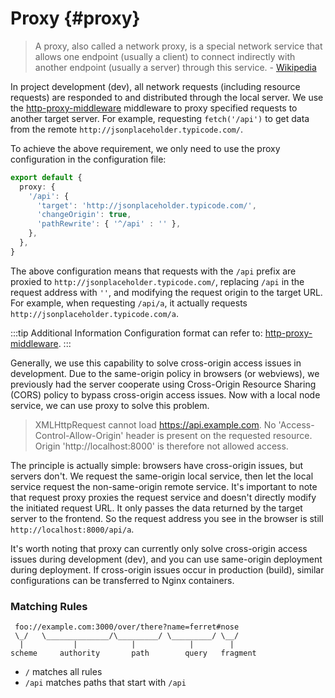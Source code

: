 # Proxy {#proxy}

> A proxy, also called a network proxy, is a special network service that allows one endpoint (usually a client) to connect indirectly with another endpoint (usually a server) through this service. - [Wikipedia](https://en.wikipedia.org/wiki/Proxy_server)

In project development (dev), all network requests (including resource requests) are responded to and distributed through the local server. We use the [http-proxy-middleware](https://github.com/chimurai/http-proxy-middleware) middleware to proxy specified requests to another target server. For example, requesting `fetch('/api')` to get data from the remote `http://jsonplaceholder.typicode.com/`.

To achieve the above requirement, we only need to use the proxy configuration in the configuration file:

```ts
export default {
  proxy: {
    '/api': {
      'target': 'http://jsonplaceholder.typicode.com/',
      'changeOrigin': true,
      'pathRewrite': { '^/api' : '' },
    },
  },
}
```

The above configuration means that requests with the `/api` prefix are proxied to `http://jsonplaceholder.typicode.com/`, replacing `/api` in the request address with `''`, and modifying the request origin to the target URL. For example, when requesting `/api/a`, it actually requests `http://jsonplaceholder.typicode.com/a`.

:::tip Additional Information
Configuration format can refer to: [http-proxy-middleware](https://github.com/chimurai/http-proxy-middleware).
:::  

Generally, we use this capability to solve cross-origin access issues in development. Due to the same-origin policy in browsers (or webviews), we previously had the server cooperate using Cross-Origin Resource Sharing (CORS) policy to bypass cross-origin access issues. Now with a local node service, we can use proxy to solve this problem.

> XMLHttpRequest cannot load https://api.example.com. No 'Access-Control-Allow-Origin' header is present on the requested resource. Origin 'http://localhost:8000' is therefore not allowed access.

The principle is actually simple: browsers have cross-origin issues, but servers don't. We request the same-origin local service, then let the local service request the non-same-origin remote service. It's important to note that request proxy proxies the request service and doesn't directly modify the initiated request URL. It only passes the data returned by the target server to the frontend. So the request address you see in the browser is still `http://localhost:8000/api/a`.

It's worth noting that proxy can currently only solve cross-origin access issues during development (dev), and you can use same-origin deployment during deployment. If cross-origin issues occur in production (build), similar configurations can be transferred to Nginx containers.

### Matching Rules

```
 foo://example.com:3000/over/there?name=ferret#nose
 \_/   \______________/\_________/ \_________/ \__/
  |           |            |            |        |
scheme     authority       path        query   fragment
```

- `/` matches all rules
- `/api` matches paths that start with `/api`



